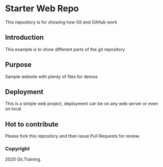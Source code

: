 # Starter Web Repo

This repository is for showing how Git and GitHub work

## Introduction

This example is to show different parts of the git repository

## Purpose

Sample website with plenty of files for demos

## Deployment

This is a simple web project, deployment can be on any web server or even on local

## Hot to contribute

Please fork this repository and then issue Pull Requests for review.


### Copyright

2020 Git.Training.
